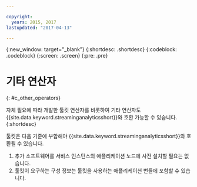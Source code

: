 ```yaml
---

copyright:
  years: 2015, 2017
lastupdated: "2017-04-13"

---
```


<!-- Attribute definitions -->
{:new_window: target="_blank"}
{:shortdesc: .shortdesc}
{:codeblock: .codeblock}
{:screen: .screen}
{:pre: .pre}

# 기타 연산자
{: #c_other_operators}

자체 필요에 따라 개발한 툴킷 연산자를 비롯하여 기타 연산자도 {{site.data.keyword.streaminganalyticsshort}}와 호환 가능할 수 있습니다.
{:shortdesc}

툴킷은 다음 기준에 부합해야 {{site.data.keyword.streaminganalyticsshort}}와 호환될 수 있습니다.

1. 추가 소프트웨어를 서비스 인스턴스의 애플리케이션 노드에 사전 설치할 필요는 없습니다.
2. 툴킷이 요구하는 구성 정보는 툴킷을 사용하는 애플리케이션 번들에 포함할 수 있습니다.
